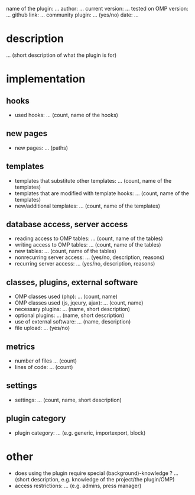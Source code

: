 
name of the plugin: ...
author: ...
current version: ...
tested on OMP version: ...
github link: ...
community plugin: ... (yes/no)
date: ...

description
============

 ... (short description of what the plugin is for)
 
implementation
================

hooks
-----
- used hooks: ... (count, name of the hooks)

new pages
------
- new pages: ... (paths)

templates
---------
- templates that substitute other templates: ... (count, name of the templates)
- templates that are modified with template hooks: ... (count, name of the templates)
- new/additional templates: ... (count, name of the templates)

database access, server access
-----------------------------
- reading access to OMP tables: ... (count, name of the tables)
- writing access to OMP tables: ... (count, name of the tables)
- new tables: ... (count, name of the tables)
- nonrecurring server access: ... (yes/no, description, reasons)
- recurring server access: ... (yes/no, description, reasons)
 
classes, plugins, external software
-----------------------
- OMP classes used (php): ... (count, name)
- OMP classes used (js, jqeury, ajax): ... (count, name)
- necessary plugins: ... (name, short description)
- optional plugins: ... (name, short description)
- use of external software: ... (name, description)
- file upload: ... (yes/no)
 
metrics
--------
- number of files ... (count)
- lines of code: ... (count)

settings
--------
- settings: ... (count, name, short description)

plugin category
----------
- plugin category: ... (e.g. generic, importexport, block)

other
=============
- does using the plugin require special (background)-knowledge ? ... (short description, e.g. knowledge of the project/the plugin/OMP)
- access restrictions: ... (e.g. admins, press manager)

